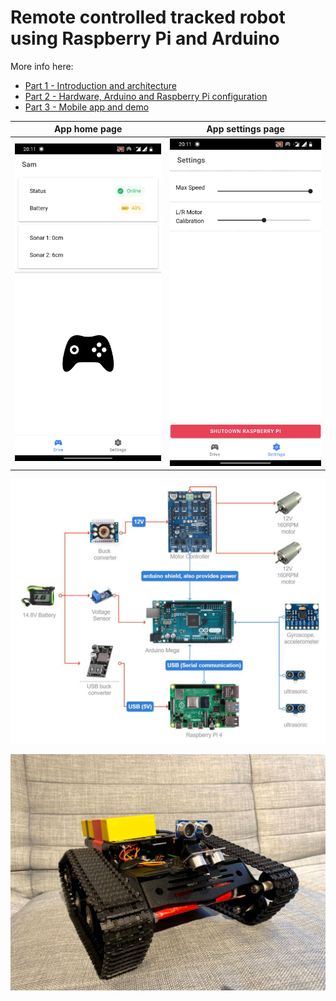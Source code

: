# Remote controlled tracked robot using Raspberry Pi and Arduino

More info here:
- [Part 1 - Introduction and architecture](https://vladimerou.com/blog/sam1)
- [Part 2 - Hardware, Arduino and Raspberry Pi configuration](https://vladimerou.com/blog/sam2)
- [Part 3 - Mobile app and demo](https://vladimerou.com/blog/sam3)

App home page            |  App settings page
:-------------------------:|:-------------------------:
![App home page screenshot](images/app_home_screenshot.png?raw=true)  |  ![App settings page screenshot](images/app_settings_screenshot.png?raw=true)


![Architecture Diagram](images/sam_architecture.jpg?raw=true)

![picture of sam](images/sam_pic7.jpg?raw=true)
